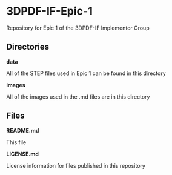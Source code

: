 # 3DPDF-IF-Epic-1
Repository for Epic 1 of the 3DPDF-IF Implementor Group

## Directories

**data**

All of the STEP files used in Epic 1 can be found in this directory

**images**

All of the images used in the .md files are in this directory

## Files

**README.md**

This file

**LICENSE.md**

License information for files published in this repository
